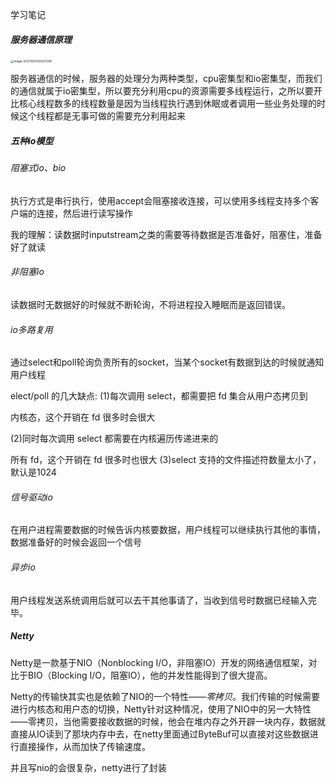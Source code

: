 学习笔记

##### 服务器通信原理

<img src="https://tva1.sinaimg.cn/large/0081Kckwgy1gk1o7f538zj30wk0lk4bo.jpg" alt="image-20201025164203381" style="zoom:33%;" />

服务器通信的时候，服务器的处理分为两种类型，cpu密集型和io密集型，而我们的通信就属于io密集型，所以要充分利用cpu的资源需要多线程运行，之所以要开比核心线程数多的线程数量是因为当线程执行遇到休眠或者调用一些业务处理的时候这个线程都是无事可做的需要充分利用起来

##### 五种io模型

###### 阻塞式io、bio

执行方式是串行执行，使用accept会阻塞接收连接，可以使用多线程支持多个客户端的连接，然后进行读写操作

我的理解：读数据时inputstream之类的需要等待数据是否准备好，阻塞住，准备好了就读

###### 非阻塞io

读数据时无数据好的时候就不断轮询，不将进程投入睡眠而是返回错误。

###### io多路复用

通过select和poll轮询负责所有的socket，当某个socket有数据到达的时候就通知用户线程

elect/poll 的几大缺点:
 (1)每次调用 select，都需要把 fd 集合从用户态拷贝到

内核态，这个开销在 fd 很多时会很大

 (2)同时每次调用 select 都需要在内核遍历传递进来的

所有 fd，这个开销在 fd 很多时也很大
 (3)select 支持的文件描述符数量太小了，默认是1024

###### 信号驱动io

在用户进程需要数据的时候告诉内核要数据，用户线程可以继续执行其他的事情，数据准备好的时候会返回一个信号

###### 异步io

用户线程发送系统调用后就可以去干其他事请了，当收到信号时数据已经输入完毕。

##### Netty

Netty是一款基于NIO（Nonblocking I/O，非阻塞IO）开发的网络通信框架，对比于BIO（Blocking I/O，阻塞IO），他的并发性能得到了很大提高。

Netty的传输快其实也是依赖了NIO的一个特性——*零拷贝*。我们传输的时候需要进行内核态和用户态的切换，Netty针对这种情况，使用了NIO中的另一大特性——零拷贝，当他需要接收数据的时候，他会在堆内存之外开辟一块内存，数据就直接从IO读到了那块内存中去，在netty里面通过ByteBuf可以直接对这些数据进行直接操作，从而加快了传输速度。

并且写nio的会很复杂，netty进行了封装

